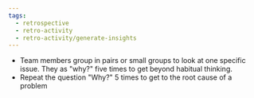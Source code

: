 ```yaml
---
tags:
  - retrospective
  - retro-activity
  - retro-activity/generate-insights
---
```


- Team members group in pairs or small groups to look at one specific issue. They as "why?" five times to get beyond habitual thinking.
- Repeat the question "Why?" 5 times to get to the root cause of a problem
